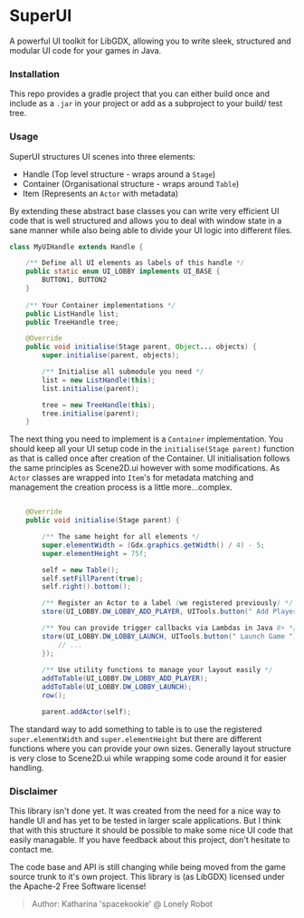 # SuperUI

A powerful UI toolkit for LibGDX, allowing you to write sleek, structured and modular UI code for your games in Java.

### Installation

This repo provides a gradle project that you can either build once and include as a `.jar` in your project or add as a subproject to your build/ test tree.

### Usage

SuperUI structures UI scenes into three elements:

 - Handle (Top level structure - wraps around a `Stage`)
 - Container (Organisational structure - wraps around `Table`)
 - Item (Represents an `Actor` with metadata)
 
By extending these abstract base classes you can write very efficient UI code that is well structured and allows you to deal with window state in a sane manner while also being able to divide your UI logic into different files.

```java
class MyUIHandle extends Handle {

	/** Define all UI elements as labels of this handle */
	public static enum UI_LOBBY implements UI_BASE {
		BUTTON1, BUTTON2
	}
	
	/** Your Container implementations */
	public ListHandle list;
	public TreeHandle tree;

	@Override
	public void initialise(Stage parent, Object... objects) {
		super.initialise(parent, objects);

		/** Initialise all submodule you need */
		list = new ListHandle(this);
		list.initialise(parent);

		tree = new TreeHandle(this);
		tree.initialise(parent);
	}

```

The next thing you need to implement is a `Container` implementation. You should keep all your UI setup code in the `initialise(Stage parent)` function as that is called once after creation of the Container. UI initialisation follows the same principles as Scene2D.ui however with some modifications. As `Actor` classes are wrapped into `Item`'s for metadata matching and management the creation process is a little more...complex.

```java

	@Override
	public void initialise(Stage parent) {

		/** The same height for all elements */
		super.elementWidth = (Gdx.graphics.getWidth() / 4) - 5;
		super.elementHeight = 75f;

		self = new Table();
		self.setFillParent(true);
		self.right().bottom();

		/** Register an Actor to a label (we registered previously) */
		store(UI_LOBBY.DW_LOBBY_ADD_PLAYER, UITools.button(" Add Player "));

		/** You can provide trigger callbacks via Lambdas in Java 8+ */
		store(UI_LOBBY.DW_LOBBY_LAUNCH, UITools.button(" Launch Game "), () -> {
			// ...
		});
		
		/** Use utility functions to manage your layout easily */
		addToTable(UI_LOBBY.DW_LOBBY_ADD_PLAYER);
		addToTable(UI_LOBBY.DW_LOBBY_LAUNCH);
		row();

		parent.addActor(self);
```

The standard way to add something to table is to use the registered `super.elementWidth` and `super.elementHeight` but there are different functions where you can provide your own sizes. Generally layout structure is very close to Scene2D.ui while wrapping some code around it for easier handling.

### Disclaimer

This library isn't done yet. It was created from the need for a nice way to handle UI and has yet to be tested in larger scale applications. But I think that with this structure it should be possible to make some nice UI code that easily managable. If you have feedback about this project, don't hesitate to contact me.

The code base and API is still changing while being moved from the game source trunk to it's own project. This library is (as LibGDX) licensed under the Apache-2 Free Software license!


> Author: Katharina 'spacekookie' @ Lonely Robot